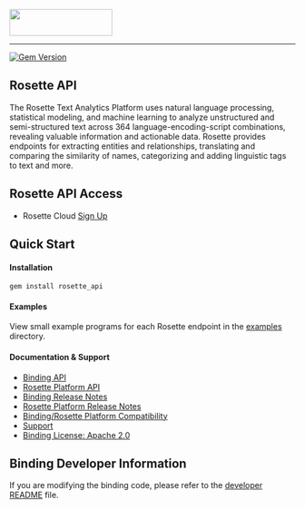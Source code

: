 <a href="https://www.babelstreet.com/rosette"><img src="https://s3.amazonaws.com/styleguide.basistech.com/logos/rosette-logo.png" width="181" height="47" /></a>

---

[![Gem Version](https://badge.fury.io/rb/rosette_api.svg)](https://badge.fury.io/rb/rosette_api)

## Rosette API
The Rosette Text Analytics Platform uses natural language processing, statistical modeling, and machine learning to
analyze unstructured and semi-structured text across 364 language-encoding-script combinations, revealing valuable
information and actionable data. Rosette provides endpoints for extracting entities and relationships, translating and
comparing the similarity of names, categorizing and adding linguistic tags to text and more.

## Rosette API Access
- Rosette Cloud [Sign Up](https://developer.rosette.com/signup)

## Quick Start

#### Installation

`gem install rosette_api`

#### Examples
View small example programs for each Rosette endpoint
in the [examples](https://github.com/rosette-api/ruby/tree/develop/examples) directory.

#### Documentation & Support
- [Binding API](https://rosette-api.github.io/ruby/)
- [Rosette Platform API](https://developer.rosette.com/features-and-functions)
- [Binding Release Notes](https://github.com/rosette-api/ruby/wiki/Release-Notes)
- [Rosette Platform Release Notes](https://support.rosette.com/hc/en-us/articles/360018354971-Release-Notes)
- [Binding/Rosette Platform Compatibility](https://developer.rosette.com/features-and-functions?ruby#)
- [Support](https://support.rosette.com)
- [Binding License: Apache 2.0](https://github.com/rosette-api/ruby/blob/develop/LICENSE)

## Binding Developer Information
If you are modifying the binding code, please refer to the [developer README](https://github.com/rosette-api/ruby/tree/develop/DEVELOPER.md) file.

